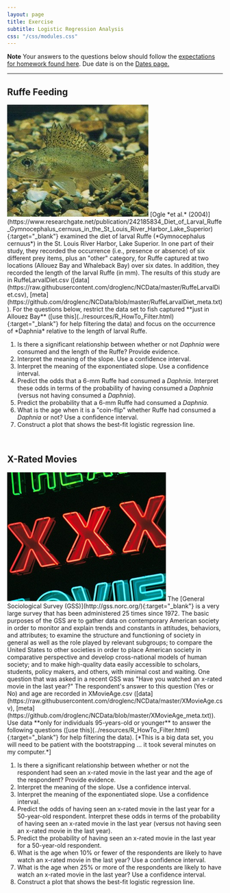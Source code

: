 ```yaml
---
layout: page
title: Exercise
subtitle: Logistic Regression Analysis
css: "/css/modules.css"
---
```


<div class="alert alert-warning">
  <strong>Note</strong> Your answers to the questions below should follow the <a href="../../resources/hwformat" target="_blank">expectations for homework found here</a>. Due date is on the <a href="../../resources/Dates-Current" target="_blank">Dates page.</a>
</div>

----

## Ruffe Feeding
<img src="../zimgs/ruffe.jpg" alt="Decoration" class="img-right">
[Ogle *et al.* (2004)](https://www.researchgate.net/publication/242185834_Diet_of_Larval_Ruffe_Gymnocephalus_cernuus_in_the_St_Louis_River_Harbor_Lake_Superior){:target="_blank"} examined the diet of larval Ruffe (*Gymnocephalus cernuus*) in the St. Louis River Harbor, Lake Superior. In one part of their study, they recorded the occurrence (i.e., presence or absence) of six different prey items, plus an "other" category, for Ruffe captured at two locations (Allouez Bay and Whaleback Bay) over six dates. In addition, they recorded the length of the larval Ruffe (in mm). The results of this study are in RuffeLarvalDiet.csv ([data](https://raw.githubusercontent.com/droglenc/NCData/master/RuffeLarvalDiet.csv), [meta](https://github.com/droglenc/NCData/blob/master/RuffeLarvalDiet_meta.txt)). For the questions below, restrict the data set to fish captured **just in Allouez Bay** ([use this](../resources/R_HowTo_Filter.html){:target="_blank"} for help filtering the data) and focus on the occurrence of *Daphnia* relative to the length of larval Ruffe.

1. Is there a significant relationship between whether or not *Daphnia* were consumed and the length of the Ruffe? Provide evidence.
1. Interpret the meaning of the slope. Use a confidence interval.
1. Interpret the meaning of the exponentiated slope. Use a confidence interval.
1. Predict the odds that a 6-mm Ruffe had consumed a *Daphnia*. Interpret these odds in terms of the probability of having consumed a *Daphnia* (versus not having consumed a *Daphnia*).
1. Predict the probability that a 6-mm Ruffe had consumed a *Daphnia*.
1. What is the age when it is a "coin-flip" whether Ruffe had consumed a *Daphnia* or not? Use a confidence interval.
1. Construct a plot that shows the best-fit logistic regression line.

&nbsp;

## X-Rated Movies
<img src="../zimgs/x-rate-movie.jpg" alt="X-rated Movie" class="img-right">
The [General Sociological Survey (GSS)](http://gss.norc.org/){:target="_blank"} is a very large survey that has been administered 25 times since 1972. The basic purposes of the GSS are to gather data on contemporary American society in order to monitor and explain trends and constants in attitudes, behaviors, and attributes; to examine the structure and functioning of society in general as well as the role played by relevant subgroups; to compare the United States to other societies in order to place American society in comparative perspective and develop cross-national models of human society; and to make high-quality data easily accessible to scholars, students, policy makers, and others, with minimal cost and waiting.  One question that was asked in a recent GSS was "Have you watched an x-rated movie in the last year?" The respondent's answer to this question (Yes or No) and age are recorded in XMovieAge.csv ([data](https://raw.githubusercontent.com/droglenc/NCData/master/XMovieAge.csv), [meta](https://github.com/droglenc/NCData/blob/master/XMovieAge_meta.txt)). Use data **only for individuals 95-years-old or younger** to answer the following questions ([use this](../resources/R_HowTo_Filter.html){:target="_blank"} for help filtering the data). [*This is a big data set, you will need to be patient with the bootstrapping ... it took several minutes on my computer.*]

1. Is there a significant relationship between whether or not the respondent had seen an x-rated movie in the last year and the age of the respondent? Provide evidence.
1. Interpret the meaning of the slope. Use a confidence interval.
1. Interpret the meaning of the exponentiated slope. Use a confidence interval.
1. Predict the odds of having seen an x-rated movie in the last year for a 50-year-old respondent. Interpret these odds in terms of the probability of having seen an x-rated movie in the last year (versus not having seen an x-rated movie in the last year).
1. Predict the probability of having seen an x-rated movie in the last year for a 50-year-old respondent.
1. What is the age when 10% or fewer of the respondents are likely to have watch an x-rated movie in the last year? Use a confidence interval.
1. What is the age when 25% or more of the respondents are likely to have watch an x-rated movie in the last year? Use a confidence interval.
1. Construct a plot that shows the best-fit logistic regression line.

&nbsp;

<!---
## Moose Calf Production
<img src="../zimgs/MooseCalf.jpg" alt="Decoration" class="img-right">
[Lowe and Aderman (2014)](https://www.fwspubs.org/doi/full/10.3996/032013-JFWM-028) examined the population dynamics of Moose (*Alces alces*) in the [Togiak National Wildlife Refuge](https://www.fws.gov/refuge/togiak/). In one portion of this study they examined the impacts of capture and fitting with a radio-telemetry collar on the ability of female Moose to produce at least one calf. To examine this they radio-collared a number of Moose and recorded whether they produced calves or not. They did the same for a number of Moose that were not radio collared. Their results are recorded in [this Excel file](http://derekogle.com/NCMTH207/modules/ce/data/10_3996_032013-jfwm-028_s1.xls) (note that you will need to save this as a CSV). Use these data to fit a model that will allow you to determine if whether a female Moose (regardless of whether the Moose was collared or not) produced at least one calf (or not) is related to the age of the Moose.

1. Is there a significant relationship between whether or not the female had at least one calf and the age of the female? Provide evidence.
1. Interpret the meaning of the slope. Use a confidence interval.
1. Interpret the meaning of the exponentiated slope. Use a confidence interval.
1. Predict the log odds of having at least one calf if the female moose is 10-years-old.
1. Predict the odds of having at least one calf if the female moose is 10-years-old. Interpret these odds in terms of the probability of having a calf (relative to not having a calf).
1. Predict the probability of having at least one calf if the female moose is 10-years-old. Use a confidence interval.
1. Predict the age at which fewer than 75% of female moose are predicted to have at least one calf. Use a confidence interval.
1. Construct a plot that shows the best-fit logistic regression line.
--->
